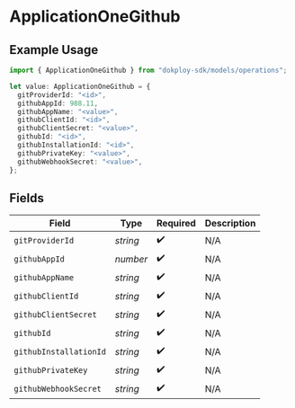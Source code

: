 # ApplicationOneGithub

## Example Usage

```typescript
import { ApplicationOneGithub } from "dokploy-sdk/models/operations";

let value: ApplicationOneGithub = {
  gitProviderId: "<id>",
  githubAppId: 988.11,
  githubAppName: "<value>",
  githubClientId: "<id>",
  githubClientSecret: "<value>",
  githubId: "<id>",
  githubInstallationId: "<id>",
  githubPrivateKey: "<value>",
  githubWebhookSecret: "<value>",
};
```

## Fields

| Field                  | Type                   | Required               | Description            |
| ---------------------- | ---------------------- | ---------------------- | ---------------------- |
| `gitProviderId`        | *string*               | :heavy_check_mark:     | N/A                    |
| `githubAppId`          | *number*               | :heavy_check_mark:     | N/A                    |
| `githubAppName`        | *string*               | :heavy_check_mark:     | N/A                    |
| `githubClientId`       | *string*               | :heavy_check_mark:     | N/A                    |
| `githubClientSecret`   | *string*               | :heavy_check_mark:     | N/A                    |
| `githubId`             | *string*               | :heavy_check_mark:     | N/A                    |
| `githubInstallationId` | *string*               | :heavy_check_mark:     | N/A                    |
| `githubPrivateKey`     | *string*               | :heavy_check_mark:     | N/A                    |
| `githubWebhookSecret`  | *string*               | :heavy_check_mark:     | N/A                    |
